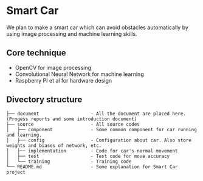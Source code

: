 # Smart Car
We plan to make a smart car which can avoid obstacles automatically by using image processing and machine learning skills.

## Core technique
* OpenCV for image processing
* Convolutional Neural Network for machine learning
* Raspberry PI et al for hardware design

## Divectory structure
 
    ├── document                   - All the document are placed here. (Progess reports and some introduction document) 
    ├── source                     - All source codes
    │   ├── component              - Some common component for car running and learning.
    │   ├── config                 - Configuration about car. Also store weights and biases of network, etc. 
    │   ├── implementation         - Code for car's normal movement   
    │   ├── test                   - Test code for move accuracy 
    │   └── training               - Training code 
    └── README.md                  - Some explanation for Smart Car project 
